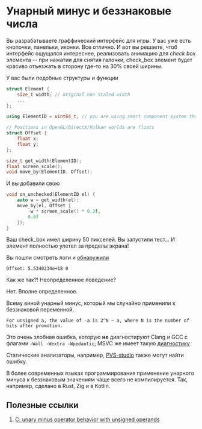 # Унарный минус и беззнаковые числа

Вы разрабатываете граффический интерфейс для игры. У вас уже есть кнопочки, панельки, иконки. Все отлично. И вот вы решаете, чтоб интерфейс ощущался интереснее, реализовать анимацию для _check box_ элемента -- при нажатии для снятия галочки, check_box элемент будет красиво отъезжать в сторону где-то на 30% своей ширины.


У вас были подобные структуры и функции
```C++
struct Element {
    size_t width; // original non scaled width
    ...
};

using ElementID = uint64_t; // you are using smart component system that uses IDs to refer to elements

// Positions in OpenGL/DirectX/Vulkan worlds are floats
struct Offset {
    float x;
    float y;
};

size_t get_width(ElementID);
float screen_scale();
void move_by(ElementID, Offset);
```

И вы добавили свою

```C++
void on_unchecked(ElementID el) {
    auto w = get_width(el);
    move_by(el, Offset {
        -w * screen_scale() * 0.3f,
        0.0f
    });
}
```

Ваш check_box имел ширину 50 пикселей. Вы запустили тест... И элемент полностью улетел за пределы экрана!

Вы пошли смотреть логи и [обнаружили](https://godbolt.org/z/hbccqG5r8)
```
Offset: 5.5340234e+18 0
```

Как же так?! Неопределенное поведение?

Нет. Вполне определенное.

Всему виной унарный минус, который мы случайно применили к беззнаковой переменной.

```
For unsigned a, the value of -a is 2^N − a, where N is the number of bits after promotion.
```

Это очень злобная ошибка, которую **не** диагностируют Clang и GCC с флагами `-Wall -Wextra -Wpedantic`;
MSVC же имеет такую [диагностику](https://learn.microsoft.com/en-us/cpp/error-messages/compiler-warnings/compiler-warning-level-2-c4146?view=msvc-170)

Статические анализаторы, например, [PVS-studio](https://pvs-studio.ru/ru/docs/warnings/v2553/) также могут найти ошибку. 

В более современных языках программирования применение унарного минуса к беззнаковым значениям чаще всего не компилируется. Так, например, сделано в Rust, Zig и в Kotlin.


## Полезные ссылки
1. [C: unary minus operator behavior with unsigned operands](https://stackoverflow.com/questions/8026694/c-unary-minus-operator-behavior-with-unsigned-operands)